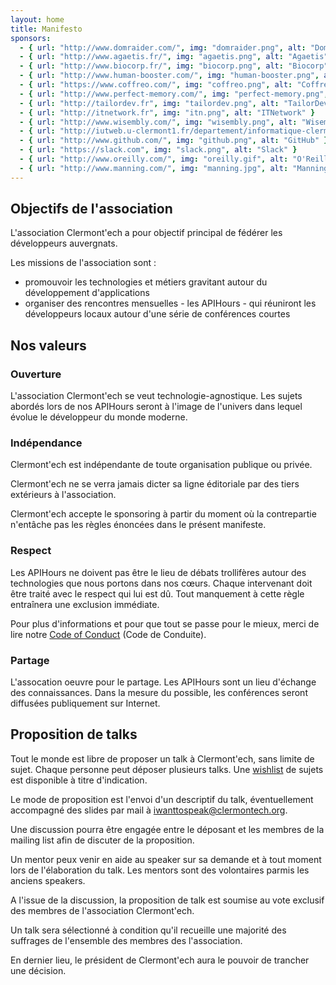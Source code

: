 ```yaml
---
layout: home
title: Manifesto
sponsors:
  - { url: "http://www.domraider.com/", img: "domraider.png", alt: "Domraider" }
  - { url: "http://www.agaetis.fr/", img: "agaetis.png", alt: "Agaetis" }
  - { url: "http://www.biocorp.fr/", img: "biocorp.png", alt: "Biocorp" }
  - { url: "http://www.human-booster.com/", img: "human-booster.png", alt: "Human Booster" }
  - { url: "https://www.coffreo.com/", img: "coffreo.png", alt: "Coffreo" }
  - { url: "http://www.perfect-memory.com/", img: "perfect-memory.png", alt: "Perfect Memory" }
  - { url: "http://tailordev.fr", img: "tailordev.png", alt: "TailorDev" }
  - { url: "http://itnetwork.fr", img: "itn.png", alt: "ITNetwork" }
  - { url: "http://www.wisembly.com/", img: "wisembly.png", alt: "Wisembly" }
  - { url: "http://iutweb.u-clermont1.fr/departement/informatique-clermont-fd.html", img: "iut.png", alt: "IUT de Clermont-Fd - Département Informatique" }
  - { url: "http://www.github.com/", img: "github.png", alt: "GitHub" }
  - { url: "https://slack.com", img: "slack.png", alt: "Slack" }
  - { url: "http://www.oreilly.com/", img: "oreilly.gif", alt: "O'Reilly" }
  - { url: "http://www.manning.com/", img: "manning.jpg", alt: "Manning Publications Co." }
---
```


## Objectifs de l'association

L'association Clermont'ech a pour objectif principal de fédérer les développeurs
auvergnats.

Les missions de l'association sont :

* promouvoir les technologies et métiers gravitant autour du développement
  d'applications
* organiser des rencontres mensuelles - les APIHours - qui réuniront les
  développeurs locaux autour d'une série de conférences courtes

## Nos valeurs

### Ouverture

L'association Clermont'ech se veut technologie-agnostique. Les sujets abordés
lors de nos APIHours seront à l'image de l'univers dans lequel évolue le
développeur du monde moderne.

### Indépendance

Clermont'ech est indépendante de toute organisation publique ou privée.

Clermont'ech ne se verra jamais dicter sa ligne éditoriale par des tiers
extérieurs à l'association.

Clermont'ech accepte le sponsoring à partir du moment où la contrepartie
n'entâche pas les règles énoncées dans le présent manifeste.

### Respect

Les APIHours ne doivent pas être le lieu de débats trollifères autour des
technologies que nous portons dans nos cœurs. Chaque intervenant doit être
traité avec le respect qui lui est dû. Tout manquement à cette règle entraînera
une exclusion immédiate.

Pour plus d'informations et pour que tout se passe pour le mieux, merci de lire
notre [Code of Conduct](/code-of-conduct.html) (Code de Conduite).

### Partage

L'assocation oeuvre pour le partage. Les APIHours sont un lieu d'échange des
connaissances. Dans la mesure du possible, les conférences seront diffusées
publiquement sur Internet.

## Proposition de talks

Tout le monde est libre de proposer un talk à Clermont'ech, sans limite de
sujet. Chaque personne peut déposer plusieurs talks.
Une [wishlist](/api-hours/wishlist.html) de sujets est disponible à titre d'indication.

Le mode de proposition est l'envoi d'un descriptif du talk, éventuellement
accompagné des slides par mail à [iwanttospeak@clermontech.org](mailto:iwanttospeak@clermontech.org).

Une discussion pourra être engagée entre le déposant et les membres de la
mailing list afin de discuter de la proposition.

Un mentor peux venir en aide au speaker sur sa demande et à tout moment lors de
l'élaboration du talk. Les mentors sont des volontaires parmis les anciens speakers.

A l'issue de la discussion, la proposition de talk est soumise au vote exclusif des
membres de l'association Clermont'ech.

Un talk sera sélectionné à condition qu'il recueille une majorité des suffrages
de l'ensemble des membres des l'association.

En dernier lieu, le président de Clermont'ech aura le pouvoir de trancher une
décision.
